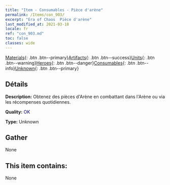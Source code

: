 ```yaml
---
title: "Item - Consumables - Pièce d'arène"
permalink: /Items/con_903/
excerpt: "Era of Chaos  Pièce d'arène"
last_modified_at: 2021-03-18
locale: fr
ref: "con_903.md"
toc: false
classes: wide
---
```

 [Materials](/fr/Items/){: .btn .btn--primary}[Artifacts](/fr/Items/Artifacts/){: .btn .btn--success}[Units](/fr/Items/Units/){: .btn .btn--warning}[Heroes](/fr/Items/Heroes/){: .btn .btn--danger}[Consumables](/fr/Items/Consumables/){: .btn .btn--info}[Unknown](/fr/Items/Unknown/){: .btn .btn--primary}

## Détails
 **Description:** Obtenez des pièces d'Arène en combattant dans l'Arène ou via les récompenses quotidiennes.

 **Quality:** <span style="color: #000080">OK</span>

 **Type:** Unknown

## Gather

  None

## This item contains:

  None

